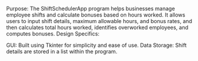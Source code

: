 Purpose:
The ShiftSchedulerApp program helps  businesses manage employee shifts and calculate bonuses based on hours worked. It allows users to input shift details, maximum allowable hours, and bonus rates, and then calculates total hours worked, identifies overworked employees, and computes bonuses.
Design Specifics:

GUI: Built using Tkinter for simplicity and ease of use.
Data Storage: Shift details are stored in a list within the program.
